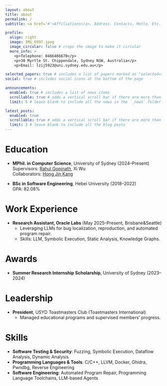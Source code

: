 ```yaml
---
layout: about
title: about
permalink: /
subtitle: <a href='#'>Affiliations</a>. Address. Contacts. Motto. Etc.

profile:
  align: right
  image: IMG_6997.jpeg
  image_circular: false # crops the image to make it circular
  more_info: >
    <p>Telephone: 0466466670</p>
    <p>30 Myrtle St. Chippendale, Sydney NSW, Australia</p>
    <p>Email: lzij5923@uni.sydney.edu.au</p>

selected_papers: true # includes a list of papers marked as "selected={true}"
social: true # includes social icons at the bottom of the page

announcements:
  enabled: true # includes a list of news items
  scrollable: true # adds a vertical scroll bar if there are more than 3 news items
  limit: 5 # leave blank to include all the news in the `_news` folder

latest_posts:
  enabled: true
  scrollable: true # adds a vertical scroll bar if there are more than 3 new posts items
  limit: 3 # leave blank to include all the blog posts
---
```


# Education
- **MPhil. in Computer Science**, University of Sydney (2024–Present)  
  Supervisors: [Rahul Gopinath](https://rahul.gopinath.org), Xi Wu  
  Collaborators: [Hong Jin Kang](https://kanghj.github.io)

- **BSc in Software Engineering**, Hebei University (2018–2022)  
  GPA: 82.08%

# Work Experience
- **Research Assistant, Oracle Labs** (May 2025–Present, Brisbane&Seattle)  
  - Leveraging LLMs for bug localization, reproduction, and automated program repair.  
  - Skills: LLM, Symbolic Execution, Static Analysis, Knowledge Graphs.

# Awards
- **Summer Research Internship Scholarship**, University of Sydney (2023–2024)

# Leadership
- **President**, USYD Toastmasters Club (Toastmasters International)
  - Managed educational programs and supervised members' progress.
  
# Skills
- **Software Testing & Security**: Fuzzing, Symbolic Execution, Dataflow Analysis, Dynamic Analysis
- **Programming Languages & Tools**: C/C++, LLVM, Docker, Ghidra, Pwndbg, Reverse Engineering
- **Software Engineering**: Automated Program Repair, Programming Language Toolchains, LLM-based Agents
